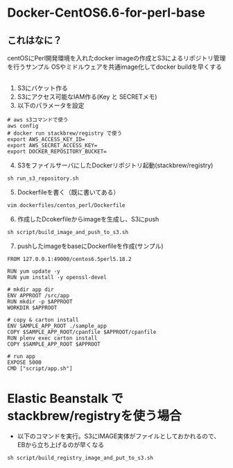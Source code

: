# Docker-CentOS6.6-for-perl-base
## これはなに？
centOSにPerl開発環境を入れたdocker imageの作成とS3によるリポジトリ管理を行うサンプル
OSやミドルウェアを共通image化してdocker buildを早くする

##  
1. S3にバケット作る
2. S3にアクセス可能なIAM作る(Key と SECRETメモ)
3. 以下のパラメータを設定
```
# aws s3コマンドで使う
aws config 
# docker run stackbrew/registry で使う
export AWS_ACCESS_KEY_ID=
export AWS_SECRET_ACCESS_KEY=
export DOCKER_REPOSITORY_BUCKET=
```
4. S3をファイルサーバにしたDockerリポジトリ起動(stackbrew/registry)
```
sh run_s3_repository.sh
```
5. Dockerfileを書く（既に書いてある）
```
vim dockerfiles/centos_perl/Dockerfile 
```
6. 作成したDcokerfileからimageを生成し、S3にpush
```
sh script/build_image_and_push_to_s3.sh
```
7. pushしたimageをbaseにDockerfileを作成(サンプル)
```
FROM 127.0.0.1:49000/centos6.5perl5.18.2

RUN yum update -y
RUN yum install -y openssl-devel

# mkdir app dir
ENV APPROOT /src/app
RUN mkdir -p $APPROOT
WORKDIR $APPROOT

# copy & carton install
ENV SAMPLE_APP_ROOT ./sample_app
COPY $SAMPLE_APP_ROOT/cpanfile $APPROOT/cpanfile
RUN plenv exec carton install
COPY $SAMPLE_APP_ROOT $APPROOT

# run app
EXPOSE 5000
CMD ["script/app.sh"]
```

# Elastic Beanstalk でstackbrew/registryを使う場合
* 以下のコマンドを実行。S3にIMAGE実体がファイルとしておかれるので、EBから立ち上げるのが早くなる
```
sh script/build_registry_image_and_put_to_s3.sh 
```
